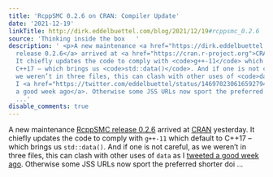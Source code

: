 ```yaml
---
title: 'RcppSMC 0.2.6 on CRAN: Compiler Update'
date: '2021-12-19'
linkTitle: http://dirk.eddelbuettel.com/blog/2021/12/19#rcppsmc_0.2.6
source: 'Thinking inside the box   '
description: ' <p>A new maintenance <a href="https://dirk.eddelbuettel.com/blog/2021/09/02#rcppsmc_0.2.4">RcppSMC
  release 0.2.6</a> arrived at <a href="https://cran.r-project.org">CRAN</a> yesterday.
  It chiefly updates the code to comply with <code>g++-11</code> which default to
  C++17 – which brings us <code>std::data()</code>. And if one is not careful, as
  we weren’t in three files, this can clash with other uses of <code>data</code> as
  I <a href="https://twitter.com/eddelbuettel/status/1469702306165927945">tweeted
  a good week ago</a>. Otherwise some JSS URLs now sport the preferred shorter doi
  ...'
disable_comments: true
---
```

 <p>A new maintenance <a href="https://dirk.eddelbuettel.com/blog/2021/09/02#rcppsmc_0.2.4">RcppSMC release 0.2.6</a> arrived at <a href="https://cran.r-project.org">CRAN</a> yesterday. It chiefly updates the code to comply with <code>g++-11</code> which default to C++17 – which brings us <code>std::data()</code>. And if one is not careful, as we weren’t in three files, this can clash with other uses of <code>data</code> as I <a href="https://twitter.com/eddelbuettel/status/1469702306165927945">tweeted a good week ago</a>. Otherwise some JSS URLs now sport the preferred shorter doi ...